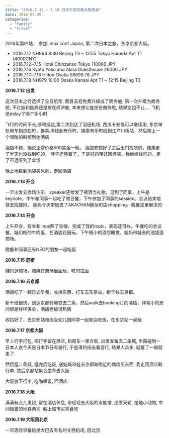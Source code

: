 ```yaml
---
title: "2016.7.12 ~ 7.19 日本东京京都大阪旅游"
date: 2016-07-20
categories: 
  - "family"
  - "travel"
---
```


2016年第四站， 参加Linux conf Japan, 第二次日本之旅，东京京都大阪。

- 2016.7.12 NH964 8:30 Beijing T3 ~ 12:55 Tokyo Haneda Apt T1 (4000CNY)
- 2016.7.12~7.15 Hotel Chinzanso Tokyo 110096 JPY
- 2016.7.16 Kyoto Yoko and Akira Guesthouse 26000 JPY
- 2016.7.17~7.18 Hilton Osaka 56899.78 JPY
- 2016.7.19 NH979 10:00 Osaka Kansai Apt T1 ~ 12:15 Beijing T3

**2016.7.12 出发**

这次日本之行选择了全日航空, 而且去程免费升级成了商务舱, 第一次升级为商务舱, 不过娃和娃妈还是挤在经济舱, 本来想让娃坐在商务舱, 结果空姐不让..., 飞机还delay了两个多小时.

飞行的时间不长,顺利抵达,第二次到达了羽田机场, 西瓜卡充值可以继续用, 东京单轨电车到滨松町，换乘JR线到有乐町，换乘有乐町线到江户川桥站，然后爬上一个很陡的斜坡到达酒店

酒店不错，据说正常价格500美金一晚， 酒店安顿好了之后出门找吃的，结果走了半天也没找到吃的， 胖子还睡着了，于是娃妈带娃回酒店，我继续找吃的，走了不远买到了盒饭

晚上地铁到池袋买尿裤，走回酒店

**2016.7.13 开会**

一早出发去会场注册，speaker还给发了瓶酒当礼物，见到了同事，上午是keynote，中午和同事一起吃了顿日餐，下午参加了同事的session。会议结束地铁去找娃妈， 娃妈今天带娃去了AKACHAN錦糸町店shopping。晚餐这里解决的

**2016.7.14 开会**

上午开会，有幸和linus照了张像，完成了我的topic，表现还可以。午餐吃的会议餐，娃们吃的牛肉饭，在酒店花园玩，下午陪小的酒店睡觉，娃妈带娃去的池袋逛商场。

晚餐和同事还有NEC的朋友一起吃饭

**2016.7.15 逛街**

娃妈逛商场，陪娃在商场里面玩，吃的拉面

**2016.7.16 去京都**

酒店吃了一顿日式早餐，收拾东西，打车去东京站，新干线去京都。

新干线很快，到达京都转地铁去二条，然后walk去booking订的酒店，非常小的房间但是样样俱全，酒店老板很热情

收拾好了，去京都站和闺女幼儿园同学一起聚会吃饭，在东京站一起玩

**2016.7.17 京都大阪**

早上行李打包, 把行李留在酒店, 和房东一家合影, 出发准备去二条城, 半路碰到一日本人说今天是日本节日有游行, 于是凑热闹去看游行, 结果人具多, 就看了一眼就走了.

然后逛二条城, 逛完后吃饭, 送娃妈和娃去京都站附近的商场买东西, 我走回酒店取行李, 然后京都站集合坐车去大阪.

大阪放下行李, 吃咖喱饭, 回酒店

**2016.7.18 大阪**

满满有点儿发烧, 留在酒店休息, 带瑶瑶去大阪的水族馆, 坐摩天轮, 接触小动物, 中间做错的地铁两次. 晚上超市买零食吃

**2016.7.19 大阪回北京**

一早酒店早餐后坐大巴去有名的关西机场, 回北京
